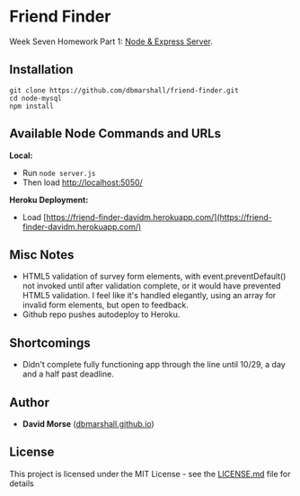 # Friend Finder

Week Seven Homework Part 1: [Node & Express Server](http://ucb.bootcampcontent.com/UCB-Coding-Bootcamp/09-11-2017-UCB-Class-Repository-FSF-FT/blob/master/07-week/homework/part-1/homework_instructions.md).

## Installation

```
git clone https://github.com/dbmarshall/friend-finder.git
cd node-mysql
npm install
```

## Available Node Commands and URLs

**Local:** 

* Run `node server.js` 
* Then load [http://localhost:5050/](http://localhost:5050/)

**Heroku Deployment:** 

* Load [https://friend-finder-davidm.herokuapp.com/](https://friend-finder-davidm.herokuapp.com/)

## Misc Notes

* HTML5 validation of survey form elements, with event.preventDefault() not invoked until after validation complete, or it would have prevented HTML5 validation. I feel like it's handled elegantly, using an array for invalid form elements, but open to feedback. 
* Github repo pushes autodeploy to Heroku.

## Shortcomings

* Didn't complete fully functioning app through the line until 10/29, a day and a half past deadline.

## Author

* **David Morse** ([dbmarshall.github.io](https://dbmarshall.github.io))

## License

This project is licensed under the MIT License - see the [LICENSE.md](LICENSE.md) file for details

